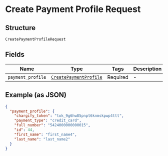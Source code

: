 
# Create Payment Profile Request

## Structure

`CreatePaymentProfileRequest`

## Fields

| Name | Type | Tags | Description |
|  --- | --- | --- | --- |
| `payment_profile` | [`CreatePaymentProfile`](../../doc/models/create-payment-profile.md) | Required | - |

## Example (as JSON)

```json
{
  "payment_profile": {
    "chargify_token": "tok_9g6hw85pnpt6knmskpwp4ttt",
    "payment_type": "credit_card",
    "full_number": "5424000000000015",
    "id": 44,
    "first_name": "first_name4",
    "last_name": "last_name2"
  }
}
```

